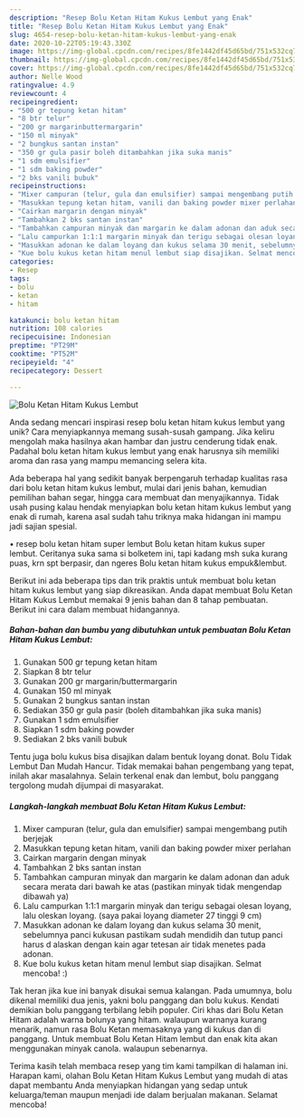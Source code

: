 ```yaml
---
description: "Resep Bolu Ketan Hitam Kukus Lembut yang Enak"
title: "Resep Bolu Ketan Hitam Kukus Lembut yang Enak"
slug: 4654-resep-bolu-ketan-hitam-kukus-lembut-yang-enak
date: 2020-10-22T05:19:43.330Z
image: https://img-global.cpcdn.com/recipes/8fe1442df45d65bd/751x532cq70/bolu-ketan-hitam-kukus-lembut-foto-resep-utama.jpg
thumbnail: https://img-global.cpcdn.com/recipes/8fe1442df45d65bd/751x532cq70/bolu-ketan-hitam-kukus-lembut-foto-resep-utama.jpg
cover: https://img-global.cpcdn.com/recipes/8fe1442df45d65bd/751x532cq70/bolu-ketan-hitam-kukus-lembut-foto-resep-utama.jpg
author: Nelle Wood
ratingvalue: 4.9
reviewcount: 4
recipeingredient:
- "500 gr tepung ketan hitam"
- "8 btr telur"
- "200 gr margarinbuttermargarin"
- "150 ml minyak"
- "2 bungkus santan instan"
- "350 gr gula pasir boleh ditambahkan jika suka manis"
- "1 sdm emulsifier"
- "1 sdm baking powder"
- "2 bks vanili bubuk"
recipeinstructions:
- "Mixer campuran (telur, gula dan emulsifier) sampai mengembang putih berjejak"
- "Masukkan tepung ketan hitam, vanili dan baking powder mixer perlahan"
- "Cairkan margarin dengan minyak"
- "Tambahkan 2 bks santan instan"
- "Tambahkan campuran minyak dan margarin ke dalam adonan dan aduk secara merata dari bawah ke atas (pastikan minyak tidak mengendap dibawah ya)"
- "Lalu campurkan 1:1:1 margarin minyak dan terigu sebagai olesan loyang, lalu oleskan loyang. (saya pakai loyang diameter 27 tinggi 9 cm)"
- "Masukkan adonan ke dalam loyang dan kukus selama 30 menit, sebelumnya panci kukusan pastikam sudah mendidih dan tutup panci harus d alaskan dengan kain agar tetesan air tidak menetes pada adonan."
- "Kue bolu kukus ketan hitam menul lembut siap disajikan. Selmat mencoba! :)"
categories:
- Resep
tags:
- bolu
- ketan
- hitam

katakunci: bolu ketan hitam 
nutrition: 108 calories
recipecuisine: Indonesian
preptime: "PT29M"
cooktime: "PT52M"
recipeyield: "4"
recipecategory: Dessert

---
```



![Bolu Ketan Hitam Kukus Lembut](https://img-global.cpcdn.com/recipes/8fe1442df45d65bd/751x532cq70/bolu-ketan-hitam-kukus-lembut-foto-resep-utama.jpg)

Anda sedang mencari inspirasi resep bolu ketan hitam kukus lembut yang unik? Cara menyiapkannya memang susah-susah gampang. Jika keliru mengolah maka hasilnya akan hambar dan justru cenderung tidak enak. Padahal bolu ketan hitam kukus lembut yang enak harusnya sih memiliki aroma dan rasa yang mampu memancing selera kita.

Ada beberapa hal yang sedikit banyak berpengaruh terhadap kualitas rasa dari bolu ketan hitam kukus lembut, mulai dari jenis bahan, kemudian pemilihan bahan segar, hingga cara membuat dan menyajikannya. Tidak usah pusing kalau hendak menyiapkan bolu ketan hitam kukus lembut yang enak di rumah, karena asal sudah tahu triknya maka hidangan ini mampu jadi sajian spesial.

• resep bolu ketan hitam super lembut Bolu ketan hitam kukus super lembut. Ceritanya suka sama si bolketem ini, tapi kadang msh suka kurang puas, krn spt berpasir, dan ngeres Bolu ketan hitam kukus empuk&amp;lembut.


Berikut ini ada beberapa tips dan trik praktis untuk membuat bolu ketan hitam kukus lembut yang siap dikreasikan. Anda dapat membuat Bolu Ketan Hitam Kukus Lembut memakai 9 jenis bahan dan 8 tahap pembuatan. Berikut ini cara dalam membuat hidangannya.

<!--inarticleads1-->

##### Bahan-bahan dan bumbu yang dibutuhkan untuk pembuatan Bolu Ketan Hitam Kukus Lembut:

1. Gunakan 500 gr tepung ketan hitam
1. Siapkan 8 btr telur
1. Gunakan 200 gr margarin/buttermargarin
1. Gunakan 150 ml minyak
1. Gunakan 2 bungkus santan instan
1. Sediakan 350 gr gula pasir (boleh ditambahkan jika suka manis)
1. Gunakan 1 sdm emulsifier
1. Siapkan 1 sdm baking powder
1. Sediakan 2 bks vanili bubuk


Tentu juga bolu kukus bisa disajikan dalam bentuk loyang donat. Bolu Tidak Lembut Dan Mudah Hancur. Tidak memakai bahan pengembang yang tepat, inilah akar masalahnya. Selain terkenal enak dan lembut, bolu panggang tergolong mudah dijumpai di masyarakat. 

<!--inarticleads2-->

##### Langkah-langkah membuat Bolu Ketan Hitam Kukus Lembut:

1. Mixer campuran (telur, gula dan emulsifier) sampai mengembang putih berjejak
1. Masukkan tepung ketan hitam, vanili dan baking powder mixer perlahan
1. Cairkan margarin dengan minyak
1. Tambahkan 2 bks santan instan
1. Tambahkan campuran minyak dan margarin ke dalam adonan dan aduk secara merata dari bawah ke atas (pastikan minyak tidak mengendap dibawah ya)
1. Lalu campurkan 1:1:1 margarin minyak dan terigu sebagai olesan loyang, lalu oleskan loyang. (saya pakai loyang diameter 27 tinggi 9 cm)
1. Masukkan adonan ke dalam loyang dan kukus selama 30 menit, sebelumnya panci kukusan pastikam sudah mendidih dan tutup panci harus d alaskan dengan kain agar tetesan air tidak menetes pada adonan.
1. Kue bolu kukus ketan hitam menul lembut siap disajikan. Selmat mencoba! :)


Tak heran jika kue ini banyak disukai semua kalangan. Pada umumnya, bolu dikenal memiliki dua jenis, yakni bolu panggang dan bolu kukus. Kendati demikian bolu panggang terbilang lebih populer. Ciri khas dari Bolu Ketan Hitam adalah warna bolunya yang hitam. walaupun warnanya kurang menarik, namun rasa Bolu Ketan memasaknya yang di kukus dan di panggang. Untuk membuat Bolu Ketan Hitam lembut dan enak kita akan menggunakan minyak canola. walaupun sebenarnya. 

Terima kasih telah membaca resep yang tim kami tampilkan di halaman ini. Harapan kami, olahan Bolu Ketan Hitam Kukus Lembut yang mudah di atas dapat membantu Anda menyiapkan hidangan yang sedap untuk keluarga/teman maupun menjadi ide dalam berjualan makanan. Selamat mencoba!
